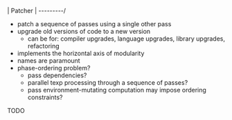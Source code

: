 | Patcher |
\---------/

- patch a sequence of passes using a single other pass
- upgrade old versions of code to a new version
  - can be for: compiler upgrades, language upgrades, library upgrades,
    refactoring
- implements the horizontal axis of modularity
- names are paramount
- phase-ordering problem?
  - pass dependencies?
  - parallel texp processing through a sequence of passes?
  - pass environment-mutating computation may impose ordering constraints?

TODO
